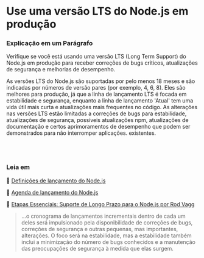 # Use uma versão LTS do Node.js em produção

### Explicação em um Parágrafo

Verifique se você está usando uma versão LTS (Long Term Support) do Node.js em produção para receber correções de bugs críticos, atualizações de segurança e melhorias de desempenho.

As versões LTS do Node.js são suportadas por pelo menos 18 meses e são indicadas por números de versão pares (por exemplo, 4, 6, 8). Eles são melhores para produção, já que a linha de lançamento LTS é focada em estabilidade e segurança, enquanto a linha de lançamento 'Atual' tem uma vida útil mais curta e atualizações mais frequentes no código. As alterações nas versões LTS estão limitadas a correções de bugs para estabilidade, atualizações de segurança, possíveis atualizações npm, atualizações de documentação e certos aprimoramentos de desempenho que podem ser demonstrados para não interromper aplicações. existentes.

<br/><br/>

### Leia em

🔗 [Definições de lançamento do Node.js](https://nodejs.org/en/about/releases/)

🔗 [Agenda de lançamento do Node.js](https://github.com/nodejs/Release)

🔗 [Etapas Essenciais: Suporte de Longo Prazo para o Node.js por Rod Vagg](https://medium.com/@nodesource/essential-steps-long-term-support-for-node-js-8ecf7514dbd)
> ...o cronograma de lançamentos incrementais dentro de cada um deles será impulsionado pela disponibilidade de correções de bugs, correções de segurança e outras pequenas, mas importantes, alterações. O foco será na estabilidade, mas a estabilidade também inclui a minimização do número de bugs conhecidos e a manutenção das preocupações de segurança à medida que elas surgem.

<br/><br/>
